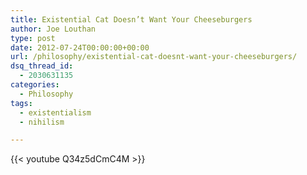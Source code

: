 ```yaml
---
title: Existential Cat Doesn’t Want Your Cheeseburgers
author: Joe Louthan
type: post
date: 2012-07-24T00:00:00+00:00
url: /philosophy/existential-cat-doesnt-want-your-cheeseburgers/
dsq_thread_id:
  - 2030631135
categories:
  - Philosophy
tags:
  - existentialism
  - nihilism

---
```

{{< youtube Q34z5dCmC4M >}}